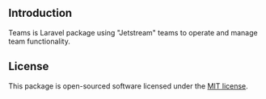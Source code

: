 ## Introduction

Teams is Laravel package using "Jetstream" teams to operate and manage team functionality.

## License

This package is open-sourced software licensed under the [MIT license](LICENSE.md).
